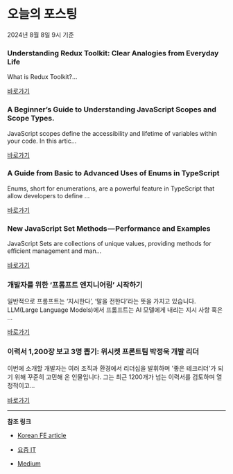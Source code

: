 # 오늘의 포스팅 
2024년 8월 8일 9시 기준 

### Understanding Redux Toolkit: Clear Analogies from Everyday Life 

 What is Redux Toolkit?... 

 [바로가기](https://medium.com/m/signin?actionUrl=https%3A%2F%2Fmedium.com%2F_%2Fbookmark%2Fp%2Ff9c67978e6dd&operation=register&redirect=https%3A%2F%2Fmedium.com%2F%40shahharshita.26%2Funderstanding-redux-toolkit-clear-analogies-from-everyday-life-f9c67978e6dd&source=---------0-84----------react------bookmark_preview----b13c0753_3fb5_4dab_b033_534caf3b9ccf-------) 

### A Beginner’s Guide to Understanding JavaScript Scopes and Scope Types. 

 JavaScript scopes define the accessibility and lifetime of variables within your code. In this artic... 

 [바로가기](https://medium.com/m/signin?actionUrl=https%3A%2F%2Fmedium.com%2F_%2Fbookmark%2Fp%2F9b6dd1c120f6&operation=register&redirect=https%3A%2F%2Fmedium.com%2F%40akshithpottigari%2Fa-beginners-guide-to-understanding-scopes-and-its-types-9b6dd1c120f6&source=---------0-84----------javascript------bookmark_preview----8462460c_2772_4207_bd27_b2f3611fad2a-------) 

### A Guide from Basic to Advanced Uses of Enums in TypeScript 

 Enums, short for enumerations, are a powerful feature in TypeScript that allow developers to define ... 

 [바로가기](https://medium.com/m/signin?actionUrl=https%3A%2F%2Fmedium.com%2F_%2Fbookmark%2Fp%2F8e8e3c74d3f1&operation=register&redirect=https%3A%2F%2Fmedium.com%2F%40akshithpottigari%2Fa-guide-from-basic-to-advanced-uses-of-enums-in-typescript-8e8e3c74d3f1&source=---------0-84----------typescript------bookmark_preview----ce2d42c0_cafe_4b8b_9c6b_346ba271adba-------) 

### New JavaScript Set Methods — Performance and Examples 

 JavaScript Sets are collections of unique values, providing methods for efficient management and man... 

 [바로가기](https://medium.com/m/signin?actionUrl=https%3A%2F%2Fmedium.com%2F_%2Fbookmark%2Fp%2F8932524707c3&operation=register&redirect=https%3A%2F%2Fmedium.com%2F%40jsdevspace%2Fnew-javascript-set-methods-performance-and-examples-8932524707c3&source=---------0-84----------frontend------bookmark_preview----7c51aab8_e9d2_4ff3_a0de_20ab75d58ad9-------) 

### 개발자를 위한 ‘프롬프트 엔지니어링’ 시작하기 

 일반적으로 프롬프트는 ‘지시한다’, ‘말을 전한다’라는 뜻을 가지고 있습니다. LLM(Large Language Models)에서 프롬프트는 AI 모델에게 내리는 지시 사항 혹은 ... 

 [바로가기](https://yozm.wishket.com/magazine/detail/2701/) 

### 이력서 1,200장 보고 3명 뽑기: 위시켓 프론트팀 박정욱 개발 리더 

 이번에 소개할 개발자는 여러 조직과 환경에서 리더십을 발휘하며 '좋은 테크리더'가 되기 위해 꾸준히 고민해 온 인물입니다. 그는 최근 1200개가 넘는 이력서를 검토하며 열정적이고... 

 [바로가기](https://yozm.wishket.com/magazine/detail/2699/) 

---

**참조 링크**

- [Korean FE article](https://kofearticle.substack.com) 

- [요즘 IT](https://yozm.wishket.com/magazine) 

- [Medium](https://medium.com) 

